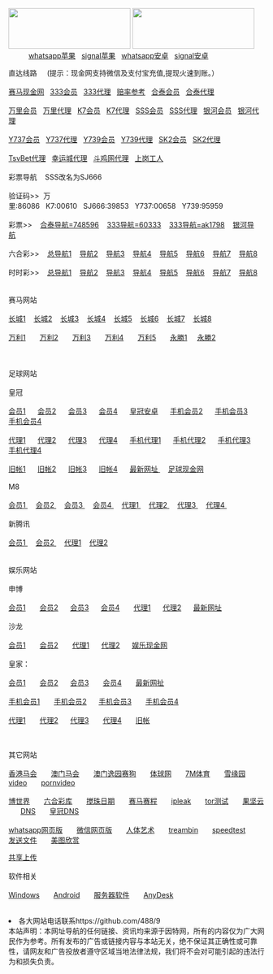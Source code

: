 <a href="http://125.tsvbet.com/" target="_blank"><img src="https://media.giphy.com/media/mHOMVb2JuPxjW/giphy.gif" width="240" height="80" border="0"></a>
<a href="http://www.xbo100.com?a=53501" target="_blank"><img src="https://media.giphy.com/media/xUOxfjj9xLwxYuJH4A/giphy.gif" width="240" height="80" border="0"></a><br>
&nbsp;&nbsp;&nbsp;&nbsp;&nbsp;&nbsp;&nbsp;&nbsp;&nbsp;&nbsp;<a href="https://itunes.apple.com/cn/app/whatsapp-messenger/id310633997?mt=8" target="_blank">whatsapp苹果</a>&nbsp;&nbsp;
<a href="https://itunes.apple.com/cn/app/signal-private-messenger/id874139669?mt=8" target="_blank">signal苹果</a>&nbsp;&nbsp;
<a href="https://yadi.sk/d/rzQUbW4Q3NCwA7" target="_blank">whatsapp安卓</a>&nbsp;&nbsp;
<a href="https://yadi.sk/d/ok_tta9T3NCw7u" target="_blank">signal安卓</a>&nbsp;&nbsp;
<p>直达线路&nbsp;&nbsp;&nbsp;&nbsp;&nbsp;(提示：现金网支持微信及支付宝充值,提现火速到账。）
<br>


<br>
<a href="http://125.tsvbet.com/" target="_blank">赛马现金网</a>&nbsp;&nbsp;
<a href="http://s1.p.ak1798.com/" target="_blank">333会员</a>&nbsp;&nbsp;
<a href="http://s1.k.ak1798.com/" target="_blank">333代理</a>&nbsp;&nbsp;
<a href="https://my.pcloud.com/publink/show?code=kZIPS3ZTu5t4Gl0Vf4KjEpzELes07ydcWW7" target="_blank">赔率参考</a>&nbsp;&nbsp;
<a href="http://pxhagme1.lot5565.net:8089/member/Welcome.action?searchKeyword=748596" target="_blank">合泰会员</a>&nbsp;&nbsp;
<a href="http://pxhagme1.lot5565.net:8089/agent/Welcome.action?searchKeyword=748596" target="_blank">合泰代理</a>&nbsp;&nbsp;

<br>
<br>
<a href="http://pm2.x.mmm33.us/epmqa524190f/user/login.html" target="_blank">万里会员</a>&nbsp;&nbsp;
<a href="http://pm2.x.mmm33.us/epmqa524190a/account/login.html" target="_blank">万里代理</a>&nbsp;&nbsp;
<a href="http://52.199.78.125:7211/jini329955f/user/login.html" target="_blank">K7会员</a>&nbsp;&nbsp;
<a href="http://52.199.78.125:7211/jini329955a/account/login.html" target="_blank">K7代理</a>&nbsp;&nbsp;
<a href="http://52.220.196.144:7219/msrtp538187f/user/login.html" target="_blank">SSS会员</a>&nbsp;&nbsp;
<a href="http://52.220.196.144:7219/msrtp538187a/account/login.html" target="_blank">SSS代理</a>&nbsp;&nbsp;
<a href="http://w3.m886h.com/" target="_blank">银河会员</a>&nbsp;&nbsp;
<a href="http://g3.m886h.com/" target="_blank">银河代理</a>&nbsp;&nbsp;
<br>
<br>
<a href="http://pc10.sss66.us/ssghy361593f/user/login.html.auth" target="_blank">Y737会员</a>&nbsp;&nbsp;
<a href="http://pc10.sss66.us/ssghy361593a/account/login.html.auth" target="_blank">Y737代理</a>&nbsp;&nbsp;
<a href="http://pc8.x.sss33.us/ssxfr49812035f/user/login.html.auth" target="_blank">Y739会员</a>&nbsp;&nbsp;
<a href="http://pc8.sss66.us/ssxfr49812035a/account/login.html.auth" target="_blank">Y739代理</a>&nbsp;&nbsp;
<a href="http://hp688.net/" target="_blank">SK2会员</a>&nbsp;&nbsp;
<a href="https://ag.in566.net/888.php" target="_blank">SK2代理</a>&nbsp;&nbsp;<br>
<br>
<a href="http://byw.shi188.com/" target="_blank">TsvBet代理</a>&nbsp;&nbsp;
<a href="https://ag.xbo333.com/" target="_blank">幸运城代理</a>&nbsp;&nbsp;
<a href="https://ag1.s1288.net/login.aspx" target="_blank">斗鸡网代理</a>&nbsp;&nbsp;
<a href="http://789ddd.cc" target="_blank">上岗工人</a>&nbsp;&nbsp;
<br>
<br>
彩票导航 &nbsp;&nbsp;&nbsp;SSS改名为SJ666&nbsp;&nbsp;<br>
<br>验证码>>&nbsp;&nbsp;万里:86086&nbsp;&nbsp;&nbsp;K7:00610&nbsp;&nbsp;&nbsp;SJ666:39853&nbsp;&nbsp;&nbsp;Y737:00658&nbsp;&nbsp;&nbsp;Y739:95959<br>
<br>
彩票>>&nbsp;&nbsp;&nbsp;
<a href="http://a3688.net/" target="_blank">合泰导航=748596</a>&nbsp;&nbsp;&nbsp;
<a href="http://66bigo.com/" target="_blank">333导航=60333</a>&nbsp;&nbsp;&nbsp;
<a href="http://sv268.com/" target="_blank">333导航=ak1798</a>&nbsp;&nbsp;&nbsp;
<a href="http://yy23.3508855.com/" target="_blank">银河导航</a>&nbsp;&nbsp;&nbsp;
<br>
<br>
六合彩>>&nbsp;&nbsp;&nbsp;
<a href="http://su121.net:8000 " target="_blank">总导航1</a>&nbsp;&nbsp;&nbsp;
<a href="http://mf76.qr68.us/" target="_blank">导航2</a>&nbsp;&nbsp;&nbsp;
<a href="http://mf33.qr62.us/" target="_blank">导航3</a>&nbsp;&nbsp;&nbsp;
<a href="http://acf3.qr68.us/" target="_blank">导航4</a>&nbsp;&nbsp;&nbsp;
<a href="http://mf1.aa288.net/" target="_blank">导航5</a>&nbsp;&nbsp;&nbsp;
<a href="http://1.c7799.ws" target="_blank">导航6</a>&nbsp;&nbsp;&nbsp;
<a href="http://3.aa686.net/" target="_blank">导航7</a>&nbsp;&nbsp;&nbsp;
<a href="http://a1.yes168.org/" target="_blank">导航8</a>&nbsp;&nbsp;&nbsp;
<br>
<br>
时时彩>>&nbsp;&nbsp;&nbsp;
<a href="http://su121.net:8000 " target="_blank">总导航1</a>&nbsp;&nbsp;&nbsp;
<a href="http://sf33.qr68.us/" target="_blank">导航2</a>&nbsp;&nbsp;&nbsp;
<a href="http://sf207.qr68.us/" target="_blank">导航3</a>&nbsp;&nbsp;&nbsp;
<a href="http://acf1.qr68.us/" target="_blank">导航4</a>&nbsp;&nbsp;&nbsp;
<a href="http://n1.aa288.net/" target="_blank">导航5</a>&nbsp;&nbsp;&nbsp;
<a href="http://52.78.170.33" target="_blank">导航6</a>&nbsp;&nbsp;&nbsp;
<a href="http://52.199.80.50" target="_blank">导航7</a>&nbsp;&nbsp;&nbsp;
<a href="http://3.aa1122.ws/" target="_blank">导航8</a>&nbsp;&nbsp;&nbsp;<br>
<br>
<br>
赛马网站<br>
<br>
<a href="http://ctb988.net" target="_blank">长城1</a>&nbsp;&nbsp;&nbsp;
<a href="http://ctb988.com" target="_blank">长城2</a>&nbsp;&nbsp;&nbsp;
<a href="http://cn.lk988.net" target="_blank">长城3</a>&nbsp;&nbsp;&nbsp;
<a href="http://cn.ctb988.net" target="_blank">长城4</a>&nbsp;&nbsp;&nbsp;
<a href="http://cn.ctb988.com" target="_blank">长城5</a>&nbsp;&nbsp;&nbsp;
<a href="http://www.ctb988.com/login.jsp?e78d3760-4265-4ce0-bfa8-76a1e44a3537" target="_blank">长城6</a>&nbsp;&nbsp;&nbsp;
<a href="http://www.ctb988.net/login.jsp?a5e7bfbf-df83-4b9e-9e0f-982bb2cfac3f" target="_blank">长城7</a>&nbsp;&nbsp;&nbsp;
<a href="http://lkb988.com" target="_blank">长城8</a>&nbsp;&nbsp;&nbsp;<br>
<br>
<a href="http://m8128.com" target="_blank">万利1</a>&nbsp;&nbsp;&nbsp;&nbsp;&nbsp;&nbsp;
<a href="http://m8128.net" target="_blank">万利2</a>&nbsp;&nbsp;&nbsp;&nbsp;&nbsp;&nbsp;
<a href="http://m8128.co" target="_blank">万利3</a>&nbsp;&nbsp;&nbsp;&nbsp;&nbsp;&nbsp;
<a href="http://m8128a.net" target="_blank">万利4</a>&nbsp;&nbsp;&nbsp;&nbsp;&nbsp;&nbsp;
<a href="http://m8128b.net" target="_blank">万利5</a>&nbsp;&nbsp;&nbsp;&nbsp;&nbsp;&nbsp;
<a href="http://ws3688.com/" target="_blank">永勝1</a>&nbsp;&nbsp;&nbsp;&nbsp;
<a href="http://www.ws3688.com/" target="_blank">永勝2</a>&nbsp;&nbsp;&nbsp;&nbsp;<br>



<br>

<br>
<br>
足球网站<br>
<br>
皇冠<br>
<br>
<a href="http://66.133.86.54/" target="_blank">会员1</a>&nbsp; &nbsp; &nbsp; 
<a href="http://66.133.87.54/" target="_blank">会员2</a>&nbsp; &nbsp; &nbsp; 
<a href="http://125.252.69.40/" target="_blank">会员3</a>&nbsp; &nbsp; &nbsp; 
<a href="http://66.133.87.20/" target="_blank">会员4</a>&nbsp; &nbsp; &nbsp;
<a href="https://yadi.sk/d/NueqVg-n3MLW3o" target="_blank">皇冠安卓</a>&nbsp; &nbsp; &nbsp; 
<a href="http://m.hga018.com" target="_blank">手机会员2</a>&nbsp; &nbsp; &nbsp;
<a href="http://203.160.140.17/" target="_blank">手机会员3</a>&nbsp; &nbsp; &nbsp;
<a href="http://180.94.224.117" target="_blank">手机会员4</a>&nbsp;&nbsp;&nbsp;<br>
<br>
<a href="https://112.78.26.106/" target="_blank">代理1</a>&nbsp; &nbsp; &nbsp;
<a href="https://ag.hga018.com" target="_blank">代理2</a>&nbsp; &nbsp; &nbsp;
<a href="https://203.160.140.91/" target="_blank">代理3</a>&nbsp; &nbsp; &nbsp;
<a href="https://112.78.105.33" target="_blank">代理4</a>&nbsp; &nbsp; &nbsp;
<a href="https://am.hga008.com" target="_blank">手机代理1</a>&nbsp; &nbsp; &nbsp;
<a href="https://am.hga018.com" target="_blank">手机代理2</a>&nbsp; &nbsp; &nbsp;
<a href="https://123.255.226.105" target="_blank">手机代理3</a>&nbsp; &nbsp; &nbsp;
<a href="https://112.78.105.36" target="_blank">手机代理4</a>&nbsp;&nbsp;&nbsp;<br>
<br>
<a href="https://old.hga008.com" target="_blank">旧帐1</a>&nbsp; &nbsp; &nbsp;
<a href="https://old.hga018.com" target="_blank">旧帐2</a>&nbsp; &nbsp; &nbsp;
<a href="https://old.hg0088.com" target="_blank">旧帐3</a>&nbsp; &nbsp; &nbsp;
<a href="https://old.hg0188.com" target="_blank">旧帐4</a>&nbsp; &nbsp; &nbsp;
<a href="http://www.433.com/lastnewurl/index" target="_blank">最新网址 </a>&nbsp;&nbsp;&nbsp;
<a href="http://zs111.tsvbet.com/" target="_blank">足球现金网</a>&nbsp;&nbsp;&nbsp;
<br>
<br>
M8<br>
<br>
<a href="http://www.m8online.net/Default6.aspx?r=" target="_blank">会员1 </a>&nbsp;&nbsp;&nbsp;
<a href="http://www.m8bet.net" target="_blank">会员2 </a>&nbsp;&nbsp;&nbsp;
<a href="http://www.m8clicks.com" target="_blank">会员3 </a>&nbsp;&nbsp;&nbsp;
<a href="http:// www.m8m8bet.com" target="_blank">会员4 </a>&nbsp;&nbsp;&nbsp;
<a href="http://www.mywinday.com/Default.aspx?lang=ZH-CN" target="_blank">代理1 </a>&nbsp;&nbsp;&nbsp;
<a href="http://ag.mywinday.com/Default.aspx?lang=ZH-CN" target="_blank">代理2 </a>&nbsp;&nbsp;&nbsp;
<a href="http://ag.m8clicks.com/Default.aspx?lang=ZH-CN" target="_blank">代理3 </a>&nbsp;&nbsp;&nbsp;
<a href="http://m8agent.com/Default.aspx?lang=ZH-CN" target="_blank">代理4 </a>&nbsp;&nbsp;&nbsp;
<br>
<br>
新腾讯<br>
<br>
<a href="http://www.xtx2288.com/" target="_blank">会员1 </a>&nbsp;&nbsp;&nbsp;
<a href="http://xtx2288.com/" target="_blank">会员2 </a>&nbsp;&nbsp;&nbsp;
<a href="https://xtx2288.com/" target="_blank">代理1</a>&nbsp;&nbsp;&nbsp;
<a href="https://xtx3388.com/" target="_blank">代理2</a>&nbsp;&nbsp;&nbsp;

<br>

<br>
<br>
娱乐网站<br>
<br>
申博<br>
<br>
<a href="http://11msc.com" target="_blank">会员1</a> &nbsp; &nbsp; &nbsp;
<a href="http://www.22msc.com" target="_blank">会员2</a>&nbsp; &nbsp; &nbsp;
<a href="http://33msc.com" target="_blank">会员3</a>&nbsp; &nbsp; &nbsp;
<a href="http://22psb.com/" target="_blank">会员4</a> &nbsp; &nbsp; &nbsp;
<a href="https://11msc.net:402/Login.aspx?langCd=sc" target="_blank">代理1</a>&nbsp; &nbsp; &nbsp;
<a href="https://22msc.net:402/Login.aspx?langCd=sc" target="_blank">代理2</a>&nbsp; &nbsp; &nbsp;
<a href="http://222scweb.com" target="_blank">最新网址</a> &nbsp; &nbsp; &nbsp;<br>
<br>
沙龙<br>
<br>
<a href="http://salon36.com" target="_blank">会员1</a> &nbsp; &nbsp; &nbsp;
<a href="http://sa36.com" target="_blank">会员2</a> &nbsp; &nbsp; &nbsp;
<a href="http://salon36.net" target="_blank">代理1</a>&nbsp; &nbsp; &nbsp;
<a href="http://sa36.net" target="_blank">代理2</a>&nbsp; &nbsp; &nbsp;
<a href="http://125.tsvbet.com/" target="_blank">娱乐现金网</a>&nbsp;&nbsp;&nbsp;
<br>
<br>
皇家：<br>
<br>
<a href="https://www.live228.com" target="_blank">会员1</a> &nbsp; &nbsp; &nbsp;
<a href="https://www.live012.com" target="_blank">会员2</a>&nbsp; &nbsp; &nbsp;
<a href="https://www.live015.com" target="_blank">会员3</a> &nbsp; &nbsp; &nbsp;
<a href="https://www.live016.com" target="_blank">会员4</a> &nbsp; &nbsp; &nbsp;
<a href="http://180.94.229.11/" target="_blank">最新网扯</a> &nbsp; &nbsp; &nbsp;<br>
<br>
<a href="https://m.live228.com" target="_blank">手机会员1</a> &nbsp; &nbsp; &nbsp;
<a href="https://m.live012.com" target="_blank">手机会员2</a>&nbsp; &nbsp; &nbsp;
<a href="https://m.live015.com" target="_blank">手机会员3</a> &nbsp; &nbsp; &nbsp;
<a href="https://m.live016.com" target="_blank">手机会员4</a> &nbsp; &nbsp; &nbsp;<br>
<br>
<a href="https://ag.live228.com" target="_blank">代理1</a> &nbsp; &nbsp; &nbsp;
<a href="https://ag.live012.com" target="_blank">代理2</a>&nbsp; &nbsp; &nbsp;
<a href="https://ag.live015.com" target="_blank">代理3</a> &nbsp; &nbsp; &nbsp;
<a href="https://ag.live016.com" target="_blank">代理4</a> &nbsp; &nbsp; &nbsp;
<a href="https://228.live228.com" target="_blank">旧帐</a> &nbsp; &nbsp; &nbsp;<br>

　</p>
其它网站<br>
<br>
<a href="http://www.hkjc.com/home/chinese/index.asp" target="_blank">香港马会</a> &nbsp; &nbsp; &nbsp;
<a href="http://www.mjc.mo/race/info/index.php" target="_blank">澳门马会</a> &nbsp; &nbsp; &nbsp;
<a target="_blank" href="http://www.macauyydog.com/">澳门逸园赛狗</a> &nbsp; &nbsp; &nbsp;
<a target="_blank" href="http://live5.spbo1.com/">体球网</a> &nbsp; &nbsp; &nbsp;
<a target="_blank" href="http://www.7m.cn/">7M体育</a> &nbsp; &nbsp; &nbsp;
<a target="_blank" href="http://www.gooooal.com/">雪缘园</a> &nbsp; &nbsp; &nbsp;
<a target="_blank" href="https://streamango.com/">video</a> &nbsp; &nbsp; &nbsp;
<a target="_blank" href="https://streamcherry.com/">pornvideo</a> &nbsp; &nbsp; &nbsp;<br>
<br>
<a target="_blank" href="http://www.1396mm.com/">博世界</a> &nbsp; &nbsp; &nbsp;
<a target="_blank" href="http://www.6hck.com/">六合彩库</a> &nbsp; &nbsp; &nbsp;
<a target="_blank" href="http://bet.hkjc.com/marksix/default.aspx">搅珠日期</a> &nbsp; &nbsp; &nbsp;
<a target="_blank" href="http://bet.hkjc.com/marksix/default.aspx">赛马赛程</a> &nbsp; &nbsp; &nbsp;
<a target="_blank" href="https://ipleak.net">ipleak</a> &nbsp; &nbsp; &nbsp;
<a target="_blank" href="https://check.torproject.org/?lang=zh_CN">tor测试</a> &nbsp; &nbsp; &nbsp;
<a target="_blank" href="https://www.jianguoyun.com/">果坚云</a> &nbsp; &nbsp; &nbsp;
<a target="_blank" href="http://203.160.140.94/tpl/ag/zh-cn/index.html">DNS</a> &nbsp; &nbsp; &nbsp;
<a target="_blank" href="http://180.94.224.94/tpl/ag/zh-cn/index.html">皇冠DNS</a> &nbsp; &nbsp; &nbsp;<br>
<br>
<a target="_blank" href="https://web.whatsapp.com/">whatsapp网页版</a> &nbsp; &nbsp; &nbsp;
<a target="_blank" href="https://wx.qq.com/">微信网页版</a> &nbsp; &nbsp; &nbsp;
<a target="_blank" href="http://nude-atlas.com/blog/index">人体艺术</a> &nbsp; &nbsp; &nbsp;
<a target="_blank" href="https://streambin.pl">treambin</a> &nbsp; &nbsp; &nbsp;
<a target="_blank" href="http://beta.speedtest.net/">speedtest</a> &nbsp; &nbsp; &nbsp;
<a target="_blank" href="https://bitsend.jp/?setLang=zh-tw">发送文件</a> &nbsp; &nbsp; &nbsp;
<a href="https://my.pcloud.com/publink/show?code=kZT1u3ZJSD7Yt5CLPkONDrl6XLafLjnSUCk#tpl=publicfoldergrid" target="_blank">美图欣赏</a>&nbsp;&nbsp;&nbsp;<br>

<a target="_blank" href="https://sw388.stackstorage.com/s/C16LhoV9U1Wz9xE/">共享上传</a> &nbsp; &nbsp; &nbsp;
<br>
<br>
软件相关<br>
<br>
<a href="https://www.jianguoyun.com/p/DUd62aoQvfjyBRjvzhU" target="_blank">Windows</a> &nbsp; &nbsp; &nbsp;
<a href="http://jianguoyun.com/p/DR0Kf_AQvfjyBRj36xA" target="_blank">Android</a> &nbsp; &nbsp; &nbsp;
<a href="http://s.jb51.net/?soft" target="_blank">服务器软件</a> &nbsp; &nbsp; &nbsp;
<a href="https://www.jianguoyun.com/p/DaAxJfIQvfjyBRin5SI" target="_blank">AnyDesk</a> &nbsp; &nbsp; &nbsp;
<br>

<br>
<li>各大网站电话联系https://github.com/488/9</li>
本站声明：本网址导航的任何链接、资讯均来源于因特网，所有的内容仅为广大网民作为参考。所有发布的广告或链接内容与本站无关，绝不保证其正确性或可靠性，请网友和广告投放者遵守区域当地法律法规，我们将不会对可能引起的违法行为和损失负责。
</ul>
</body>

</html>
